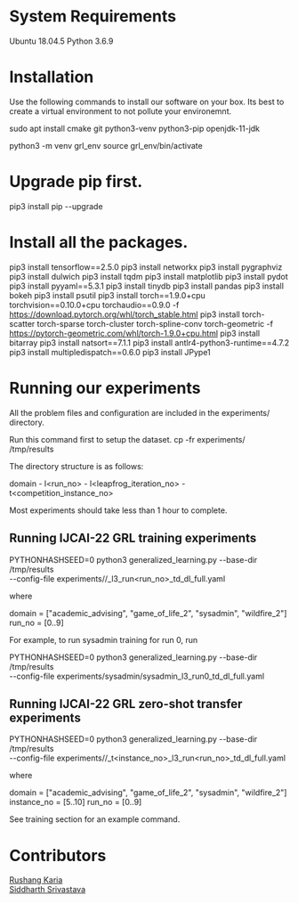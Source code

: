 System Requirements
====================
Ubuntu 18.04.5
Python 3.6.9

Installation
=============

Use the following commands to install our software on your box.
Its best to create a virtual environment to not pollute your environemnt.

sudo apt install cmake git python3-venv python3-pip openjdk-11-jdk

python3 -m venv grl_env
source grl_env/bin/activate

# Upgrade pip first.
pip3 install pip --upgrade

# Install all the packages.
pip3 install tensorflow==2.5.0
pip3 install networkx
pip3 install pygraphviz
pip3 install dulwich
pip3 install tqdm
pip3 install matplotlib
pip3 install pydot
pip3 install pyyaml==5.3.1
pip3 install tinydb
pip3 install pandas
pip3 install bokeh
pip3 install psutil
pip3 install torch==1.9.0+cpu torchvision==0.10.0+cpu torchaudio==0.9.0 -f https://download.pytorch.org/whl/torch_stable.html
pip3 install torch-scatter torch-sparse torch-cluster torch-spline-conv torch-geometric -f https://pytorch-geometric.com/whl/torch-1.9.0+cpu.html
pip3 install bitarray
pip3 install natsort==7.1.1
pip3 install antlr4-python3-runtime==4.7.2
pip3 install multipledispatch==0.6.0
pip3 install JPype1

Running our experiments
========================

All the problem files and configuration are included in the experiments/ directory.

Run this command first to setup the dataset.
cp -fr experiments/ /tmp/results

The directory structure is as follows:

domain
    - l<run_no>
        - l<leapfrog_iteration_no>
        - t<competition_instance_no>

Most experiments should take less than 1 hour to complete.

Running IJCAI-22 GRL training experiments
------------------------------------------

PYTHONHASHSEED=0 python3 generalized_learning.py --base-dir /tmp/results \
    --config-file experiments/<domain>/<domain>_l3_run<run_no>_td_dl_full.yaml

where

domain = ["academic_advising", "game_of_life_2", "sysadmin", "wildfire_2"]
run_no = [0..9]

For example, to run sysadmin training for run 0, run

PYTHONHASHSEED=0 python3 generalized_learning.py --base-dir /tmp/results \
    --config-file experiments/sysadmin/sysadmin_l3_run0_td_dl_full.yaml
    
Running IJCAI-22 GRL zero-shot transfer experiments
----------------------------------------------------

PYTHONHASHSEED=0 python3 generalized_learning.py --base-dir /tmp/results \
    --config-file experiments/<domain>/<domain>_t<instance_no>_l3_run<run_no>_td_dl_full.yaml

where

domain = ["academic_advising", "game_of_life_2", "sysadmin", "wildfire_2"]
instance_no = [5..10]
run_no = [0..9]

See training section for an example command.

# Contributors
[Rushang Karia](https://rushangkaria.github.io) <br>
[Siddharth Srivastava](https://siddharthsrivastava.net)
